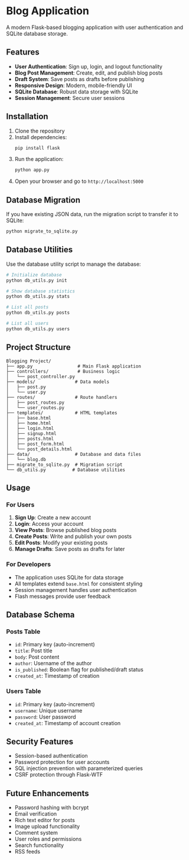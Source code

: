 # Blog Application

A modern Flask-based blogging application with user authentication and SQLite database storage.

## Features

- **User Authentication**: Sign up, login, and logout functionality
- **Blog Post Management**: Create, edit, and publish blog posts
- **Draft System**: Save posts as drafts before publishing
- **Responsive Design**: Modern, mobile-friendly UI
- **SQLite Database**: Robust data storage with SQLite
- **Session Management**: Secure user sessions

## Installation

1. Clone the repository
2. Install dependencies:
   ```bash
   pip install flask
   ```
3. Run the application:
   ```bash
   python app.py
   ```
4. Open your browser and go to `http://localhost:5000`

## Database Migration

If you have existing JSON data, run the migration script to transfer it to SQLite:

```bash
python migrate_to_sqlite.py
```

## Database Utilities

Use the database utility script to manage the database:

```bash
# Initialize database
python db_utils.py init

# Show database statistics
python db_utils.py stats

# List all posts
python db_utils.py posts

# List all users
python db_utils.py users
```

## Project Structure

```
Blogging Project/
├── app.py                 # Main Flask application
├── controllers/           # Business logic
│   └── post_controller.py
├── models/               # Data models
│   ├── post.py
│   └── user.py
├── routes/               # Route handlers
│   ├── post_routes.py
│   └── user_routes.py
├── templates/            # HTML templates
│   ├── base.html
│   ├── home.html
│   ├── login.html
│   ├── signup.html
│   ├── posts.html
│   ├── post_form.html
│   └── post_details.html
├── data/                 # Database and data files
│   └── blog.db
├── migrate_to_sqlite.py  # Migration script
└── db_utils.py          # Database utilities
```

## Usage

### For Users
1. **Sign Up**: Create a new account
2. **Login**: Access your account
3. **View Posts**: Browse published blog posts
4. **Create Posts**: Write and publish your own posts
5. **Edit Posts**: Modify your existing posts
6. **Manage Drafts**: Save posts as drafts for later

### For Developers
- The application uses SQLite for data storage
- All templates extend `base.html` for consistent styling
- Session management handles user authentication
- Flash messages provide user feedback

## Database Schema

### Posts Table
- `id`: Primary key (auto-increment)
- `title`: Post title
- `body`: Post content
- `author`: Username of the author
- `is_published`: Boolean flag for published/draft status
- `created_at`: Timestamp of creation

### Users Table
- `id`: Primary key (auto-increment)
- `username`: Unique username
- `password`: User password
- `created_at`: Timestamp of account creation

## Security Features

- Session-based authentication
- Password protection for user accounts
- SQL injection prevention with parameterized queries
- CSRF protection through Flask-WTF

## Future Enhancements

- Password hashing with bcrypt
- Email verification
- Rich text editor for posts
- Image upload functionality
- Comment system
- User roles and permissions
- Search functionality
- RSS feeds 